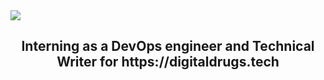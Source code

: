 <img src="https://pbs.twimg.com/media/GO56XpYbMAAZ41W?format=jpg&name=4096x4096" width="" height="">
<br/>

<H2 align="center"> Interning as a DevOps engineer and Technical Writer for https://digitaldrugs.tech </H2>
